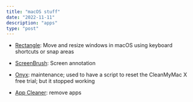 ```yaml
---
title: "macOS stuff"
date: "2022-11-11"
description: "apps"
type: "post"
---
```


- [Rectangle](https://rectangleapp.com/): Move and resize windows in macOS using keyboard shortcuts or snap areas

- [ScreenBrush](https://apps.apple.com/us/app/screenbrush/id1233965871): Screen annotation

- [Onyx](https://titanium-software.fr/en/onyx.html): maintenance; used to have a script to reset the CleanMyMac X free trial; but it stopped working

- [App Cleaner](https://freemacsoft.net/appcleaner/): remove apps